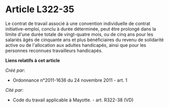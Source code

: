 # Article L322-35

Le contrat de travail associé à une convention individuelle de contrat initiative-emploi, conclu à durée déterminée, peut
être prolongé dans la limite d'une durée totale de vingt-quatre mois, ou de cinq ans pour les salariés âgés de cinquante ans
et plus bénéficiaires du revenu de solidarité active ou de l'allocation aux adultes handicapés, ainsi que pour les personnes
reconnues travailleurs handicapés.

**Liens relatifs à cet article**

_Créé par_:

  - Ordonnance n°2011-1636 du 24 novembre 2011 - art. 1

_Cité par_:

  - Code du travail applicable à Mayotte. - art. R322-38 (VD)

